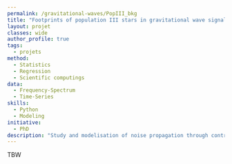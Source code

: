```yaml
---
permalink: /gravitational-waves/PopIII_bkg
title: "Footprints of population III stars in gravitational wave signal."
layout: projet
classes: wide
author_profile: true
tags: 
  - projets
method: 
  - Statistics
  - Regression
  - Scientific computings
data: 
  - Frequency-Spectrum
  - Time-Series
skills: 
  - Python
  - Modeling
initiative: 
  - PhD
description: "Study and modelisation of noise propagation through control loops in the Virgo detector"
---
```

TBW